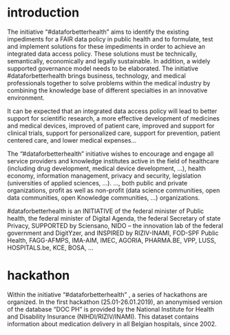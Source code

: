 # introduction
The initiative “#dataforbetterhealth” aims to identify the existing impediments for a FAIR data policy in public health and to formulate, test and implement solutions for these impediments  in order to achieve an integrated data access policy. These solutions must be technically, semantically, economically and legally sustainable. In addition, a widely supported governance model needs to be elaborated.
The initiative #dataforbetterhealth brings business, technology, and medical professionals together to solve problems within the medical industry by combining the knowledge base of different specialties in an innovative environment.

It can be expected that an integrated data access policy will lead to better support for scientific research, a more effective development of medicines and medical devices, improved of patient care, improved and support for clinical trials, support for personalized care, support for prevention, patient centered care, and lower medical expenses…

The “#dataforbetterhealth” initiative wishes to encourage and engage all service providers and knowledge institutes active in the field of healthcare (including drug development, medical device development, …), health economy, information management, privacy and security, legislation (universities of applied sciences, …). …, both public and private organizations, profit as well as non-profit (data science communities, open data communities, open Knowledge communities, …) organizations.

#dataforbetterhealth is an INITIATIVE of the federal minister of Public health, the federal minister of Digital Agenda, the federal Secretary of state Privacy, SUPPORTED by Sciensano, NIDO – the innovation lab of the federal government and DigitYzer, and INSPIRED by RIZIV-INAMI, FOD-SPF Public Health, FAGG-AFMPS, IMA-AIM, IMEC, AGORIA, PHARMA.BE, VPP, LUSS, HOSPITALS.be, KCE, BOSA, …

# hackathon
Within the initiative “#dataforbetterhealth” , a series of hackathons are organized. In the first hackathon (25.01-26.01.2019), an anonymised version of the database “DOC PH” is provided by the National Institute for Health and Disability Insurance (NIHDI/RIZIV/INAMI). This dataset contains information about medication delivery in all Belgian hospitals, since 2002.

